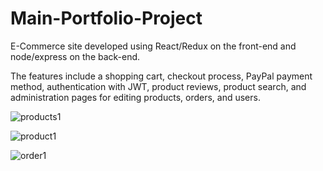 # Main-Portfolio-Project
E-Commerce site developed using React/Redux on the front-end and node/express on the back-end.

The features include a shopping cart, checkout process, PayPal payment method, authentication with JWT, product reviews, product search, and administration pages for editing products, orders, and users.

![products1](https://user-images.githubusercontent.com/59144499/126832018-13ea1039-8e8b-4b27-9510-9230f3fba087.jpg)

![product1](https://user-images.githubusercontent.com/59144499/126832066-f213a488-1c6f-460f-a590-941fe2090c3b.jpg)

![order1](https://user-images.githubusercontent.com/59144499/126832080-a593dfab-603e-4992-a1a8-b84f329176b8.jpg)
